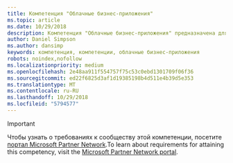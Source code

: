 ```yaml
---
title: Компетенция "Облачные бизнес-приложения"
ms.topic: article
ms.date: 10/29/2018
description: Компетенция "Облачные бизнес-приложения" предназначена для партнеров, специализирующихся в развертывании и управлении Microsoft Dynamics 365 для своих клиентов.
author: Daniel Simpson
ms.author: dansimp
keywords: компетенция, компетенции, облачные бизнес-приложения
robots: noindex,nofollow
ms.localizationpriority: medium
ms.openlocfilehash: 2e48aa911f554757f75c53c0ebd1301709f06f36
ms.sourcegitcommit: ed22f6825d3af1d19385198b4d511e4b39d5e353
ms.translationtype: MT
ms.contentlocale: ru-RU
ms.lasthandoff: 10/29/2018
ms.locfileid: "5794577"
---
```

>[!IMPORTANT]
><span data-ttu-id="badab-104">Чтобы узнать о требованиях к сообществу этой компетенции, посетите [портал Microsoft Partner Network](https://partner.microsoft.com/membership/competencies).</span><span class="sxs-lookup"><span data-stu-id="badab-104">To learn about requirements for attaining this competency, visit the [Microsoft Partner Network portal](https://partner.microsoft.com/membership/competencies).</span></span>

<!--

# Cloud Business Applications 

The Cloud Business Applications competency is for partners who specialize in deployment and management of Microsoft Dynamics 365 for their customers.

- [Enterprise Customer Engagement option](#enterprise-customer-engagement-option)
- [Enterprise Operations option](#enterprise-operations-option)

The Cloud Business Applications competency helps you focus and grow your business and close deals. Microsoft Dynamics 365 has a wide range of functional and technical certifications across the Cloud Business Applications competency.  

The functional certifications will prepare your functional roles for the entire solution that you plan to sell, demo, implement, or develop. The solution will not only include the Dynamics 365 business applications but also the entire Microsoft stack including products such as Azure, Office 365 and LinkedIn. When customers use Dynamics 365 they will have the opportunity to use everything that Microsoft has to offer. 

The Cloud Business Applications competency supports partners in having a unique proposition and allows them to differentiate in the marketplace with a choice of functional certifications. The technical certifications will support your technical roles on topics such as customization and configuration as well as deployment and development. 

You can also celebrate your individual employee accomplishments along the way with digital badging which recognizes and differentiates your achievements in real time. [Learn more](https://www.microsoft.com/en-us/learning/badges.aspx).  


## Enterprise Customer Engagement option
The Enterprise Customer Engagement option is ideal for partners engaging with enterprise customers. Complete all the steps within to attain the Cloud Business Applications competency.

### Silver
1. Your organization must meet the following performance thresholds.

    - **Developed Markets**

        - Partner must have earned at least US$100,000 Cloud Revenue - Net New Revenue in the TTM (trailing twelve months) period.
    
    - **Developing Markets**

        - Partner must have earned at least US$50,000 Cloud Revenue -  Net New Revenue in the TTM period.

    - Meet the revenue thresholds for Dynamics 365 Customer Engagement Plan (formerly Plan 1) and its associated applications.
    - For these customers, you have to be associated as Digital Partner of Record.
    - [Learn more](https://partner.microsoft.com/en-us/membership/digital-partner-of-record) about these associations.

2. Your organization must have at least **5** individuals pass the exam requirements.

    - **5** individuals must pass all of the following technical exams:
        - [MB2-715](https://www.microsoft.com/en-us/learning/exam-mb2-715.aspx): Microsoft Dynamics 365 customer engagement Online Deployment
        - [MB2-716](https://www.microsoft.com/en-us/learning/exam-mb2-716.aspx): Microsoft Dynamics 365 Customization and Configuration
    
    **AND**
    
    - The same or different **5** individuals must pass one of the following functional exams:
        - [MB2-717](https://www.microsoft.com/en-us/learning/exam-mb2-717.aspx): Microsoft Dynamics 365 for Sales
        - [MB2-718](https://www.microsoft.com/en-us/learning/exam-mb2-718.aspx): Microsoft Dynamics 365 for Customer Service
        - [MB2-877](https://www.microsoft.com/en-us/learning/exam-MB2-877.aspx): Microsoft Dynamics 365 for Field Service
*New exam available from December 2017

### Gold
1. Your organization must meet the following performance thresholds.

    - **Developed Markets**
    
        - Partner must have earned at least US$300,000 Cloud Revenue -  Net New Revenue in the TTM (trailing twelve months) period.

    - **Developing Markets**

        - Partner must have earned at least US$150,000 Cloud Revenue -  Net New Revenue in the TTM period.
  
    - Meet the revenue thresholds for Dynamics 365 Customer Engagement Plan and its associated applications. 
    - For these customers, you have to be associated as Digital Partner of Record.
    - [Learn more](https://partner.microsoft.com/en-us/membership/digital-partner-of-record) about these associations.  

2. Your organization must have at least **15** individuals pass the exam requirements.

    - **15** individuals must pass all of the following technical exams:
        - [MB2-715](https://www.microsoft.com/en-us/learning/exam-mb2-715.aspx): Microsoft Dynamics 365 customer engagement Online Deployment
        - [MB2-716](https://www.microsoft.com/en-us/learning/exam-mb2-716.aspx): Microsoft Dynamics 365 Customization and Configuration
    
    **AND**

    - The same or different **15** individuals must pass one of the following exams:
        - [MB2-717](https://www.microsoft.com/en-us/learning/exam-mb2-717.aspx): Microsoft Dynamics 365 for Sales
        - [MB2-718](https://www.microsoft.com/en-us/learning/exam-mb2-718.aspx): Microsoft Dynamics 365 for Customer Service
        - [MB2-877](https://www.microsoft.com/en-us/learning/exam-MB2-877.aspx): Microsoft Dynamics 365 for Field Service 

## Enterprise Operations option

The Enterprise Operations option is ideal for partners engaging with enterprise customers, especially on the Dynamics 365 Unified Operations Plan. Complete all the steps within to attain the Cloud Business Applications competency.

### Silver
1. Your organization must meet the following performance thresholds.

    - **Developed Markets**
    
        - Partner must have earned at least US$100,000 Revenue from Dynamics 365 Enterprise Plan (formerly Plan 2), Unified Operations Plan and its associated applications, and AX 2012 On-Premises or Dynamics 365 for Operations (On-Premises)

        - Partner must have earned a minimum of US$25,000 Cloud Revenue, Net New Revenue in the TTM period from Dynamics 365 Enterprise Plan (formerly Plan 2) and Unified Operations Plan and its associated applications. 
  
    - **Developing Markets**

        - Partner must have earned at least US$50,000 Revenue from Dynamics 365 Enterprise Plan (formerly Plan 2), Unified Operations Plan and its associated applications, and AX 2012 On-Premises or Dynamics 365 for Operations (On-Premises)

        - Partner must have earned a minimum of US$12,000 Cloud Revenue, Net New Revenue in the TTM period from Dynamics 365 Enterprise Plan (formerly Plan 2) and Unified Operations Plan and its associated applications 
      
    - For these customers, you have to be associated as Digital Partner of Record.
    - [Learn more](https://partner.microsoft.com/en-us/membership/digital-partner-of-record) about these associations.  

2. Your organization must have **5** individuals pass the exam requirements.
 
    - **5** individuals  must pass all the following technical exams:
        - [MB6-894](https://www.microsoft.com/en-us/learning/exam-MB6-894.aspx): Development, Extensions and Deployment for Microsoft Dynamics 365 for Finance and Operations* 
        - [70-535](https://www.microsoft.com/en-us/learning/exam-70-534.aspx): Architecting Microsoft Azure Solutions
    
    **AND**

    - The same or different **5** individuals must pass one the following functional exams: 
        - [MB6-895](https://www.microsoft.com/en-us/learning/exam-MB6-895.aspx): Financial Management in Microsoft Dynamics 365 for Finance and Operations
        - [MB6-896](https://www.microsoft.com/en-us/learning/exam-mb6-896.aspx): Distribution and Trade in Microsoft Dynamics 365 for Finance and Operations
        - [MB6-897](https://www.microsoft.com/en-us/learning/exam-mb6-897.aspx): Microsoft Dynamics 365 for Retail 
        
*New exam available from December 2017

### Gold

1. Your organization must meet the following performance thresholds.

    - **Developed Markets**

        - Partner must have earned at least US$300,000 Revenue from Dynamics 365 Enterprise Plan (formerly Plan 2), Unified Operations Plan and its associated applications, and AX 2012 On-Premises or Dynamics 365 for Operations (On-Premises)

        - Partner must have earned a minimum of US$75,000 Cloud Revenue, Net New Revenue in the TTM period from Dynamics 365 Enterprise Plan (formerly Plan 2) and Unified Operations Plan and its associated applications. 

    - **Developing Markets**

        - Partner must have earned at least US$150,000 Revenue from Dynamics 365 Enterprise Plan (formerly Plan 2), Unified Operations Plan and its associated applications, and AX 2012 On-Premise or Dynamics 365 for Operations (On-Premises)

        - Partner must have earned a minimum of US$37,000 Cloud Revenue, Net New Revenue in the TTM period from Dynamics 365 Enterprise Plan (formerly Plan 2) and Unified Operations Plan and its associated applications. 

    - For these customers, you have to be associated as Digital Partner of Record.
    - [Learn more](https://partner.microsoft.com/en-us/membership/digital-partner-of-record) about these associations.  


2. Your organization must have at least **15** individuals pass the exam requirements.

   - **15** individuals must pass all of the following technical exams: 

        - MB6-894: Development, Extensions and Deployment for Dynamics 365 Finance and Operations, Enterprise edition (Available in November 2017)

    - **15** individuals must pass all the following exams:
        - [MB6-894](https://www.microsoft.com/en-us/learning/exam-MB6-894.aspx): Development, Extensions and Deployment for Microsoft Dynamics 365 for Finance and Operations* 
        - [70-535](https://www.microsoft.com/en-us/learning/exam-70-534.aspx): Architecting Microsoft Azure Solutions 

    **AND** 

    - The same or different **15** individuals must pass one the following functional exams: 
        - [MB6-895](https://www.microsoft.com/en-us/learning/exam-MB6-895.aspx): Financial Management in Microsoft Dynamics 365 for Finance and Operations
        - [MB6-896](https://www.microsoft.com/en-us/learning/exam-mb6-896.aspx): Distribution and Trade in Microsoft Dynamics 365 for Finance and Operations
        - [MB6-897](https://www.microsoft.com/en-us/learning/exam-mb6-897.aspx): Microsoft Dynamics 365 for Retail

*New exam available from December 2017
-->